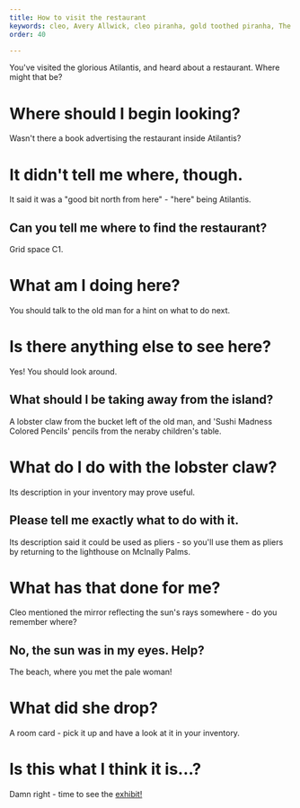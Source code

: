 ```yaml
---
title: How to visit the restaurant
keywords: cleo, Avery Allwick, cleo piranha, gold toothed piranha, The Will o' Wisp of the Sunken Gallery
order: 40

---
```


You've visited the glorious Atilantis, and heard about a restaurant. Where might that be?

# Where should I begin looking?
Wasn't there a book advertising the restaurant inside Atilantis?

# It didn't tell me where, though.
It said it was a "good bit north from here" - "here" being Atilantis.

## Can you tell me where to find the restaurant?
Grid space C1.

# What am I doing here?
You should talk to the old man for a hint on what to do next.

# Is there anything else to see here?
Yes! You should look around.

## What should I be taking away from the island?
A lobster claw from the bucket left of the old man, and 'Sushi Madness Colored Pencils' pencils from the neraby children's table.

# What do I do with the lobster claw?
Its description in your inventory may prove useful.

## Please tell me exactly what to do with it.
Its description said it could be used as pliers - so you'll use them as pliers by returning to the lighthouse on McInally Palms.

# What has that done for me?
Cleo mentioned the mirror reflecting the sun's rays somewhere - do you remember where?

## No, the sun was in my eyes. Help?
The beach, where you met the pale woman!

# What did she drop?
A room card - pick it up and have a look at it in your inventory.

# Is this what I think it is...?
Damn right - time to see the [exhibit!](exhibit.md)